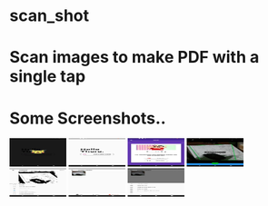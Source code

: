 # scan_shot
# Scan images to make PDF with a single tap<br/>
# Some Screenshots..<br/>

<img src="https://github.com/saurabhraj042/ScanShot/blob/master/screenshots/photo_2020-07-26_10-39-45.jpg" alt="alt text" width="100" height="50">
<img src="https://github.com/saurabhraj042/ScanShot/blob/master/screenshots/photo_2020-07-26_10-39-32.jpg" alt="alt text" width="100" height="50">
<img src="https://github.com/saurabhraj042/ScanShot/blob/master/screenshots/photo_2020-07-26_10-39-37.jpg" alt="alt text" width="100" height="50">
<img src="https://github.com/saurabhraj042/ScanShot/blob/master/screenshots/photo_2020-07-26_10-39-50.jpg" alt="alt text" width="100" height="50">
<img src="https://github.com/saurabhraj042/ScanShot/blob/master/screenshots/photo_2020-07-26_10-39-54.jpg" alt="alt text" width="100" height="50">
<img src="https://github.com/saurabhraj042/ScanShot/blob/master/screenshots/photo_2020-07-26_10-40-03.jpg" alt="alt text" width="100" height="50">
<img src="https://github.com/saurabhraj042/ScanShot/blob/master/screenshots/photo_2020-07-26_10-39-56.jpg" alt="alt text" width="100" height="50">









